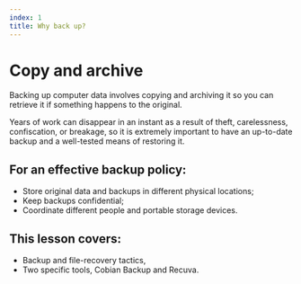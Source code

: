 ```yaml
---
index: 1
title: Why back up?
---
```

# Copy and archive 

Backing up computer data involves copying and archiving it so you can retrieve it if something happens to the original. 

Years of work can disappear in an instant as a result of theft, carelessness, confiscation, or breakage, so it is extremely important to have an up-to-date backup and a well-tested means of restoring it.

## For an effective backup policy:

*   Store original data and backups in different physical locations;
*   Keep backups confidential;
*   Coordinate different people and portable storage devices.

## This lesson covers:  

* Backup and file-recovery tactics,
* Two specific tools, Cobian Backup and Recuva.